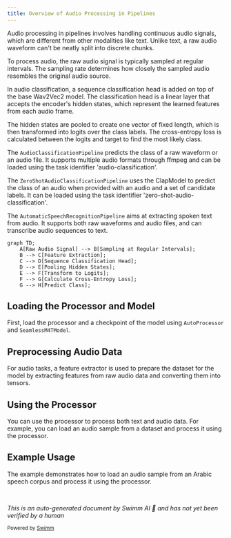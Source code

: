 ```yaml
---
title: Overview of Audio Processing in Pipelines
---
```

Audio processing in pipelines involves handling continuous audio signals, which are different from other modalities like text. Unlike text, a raw audio waveform can't be neatly split into discrete chunks.

To process audio, the raw audio signal is typically sampled at regular intervals. The sampling rate determines how closely the sampled audio resembles the original audio source.

In audio classification, a sequence classification head is added on top of the base Wav2Vec2 model. The classification head is a linear layer that accepts the encoder's hidden states, which represent the learned features from each audio frame.

The hidden states are pooled to create one vector of fixed length, which is then transformed into logits over the class labels. The cross-entropy loss is calculated between the logits and target to find the most likely class.

The `AudioClassificationPipeline` predicts the class of a raw waveform or an audio file. It supports multiple audio formats through ffmpeg and can be loaded using the task identifier 'audio-classification'.

The `ZeroShotAudioClassificationPipeline` uses the ClapModel to predict the class of an audio when provided with an audio and a set of candidate labels. It can be loaded using the task identifier 'zero-shot-audio-classification'.

The `AutomaticSpeechRecognitionPipeline` aims at extracting spoken text from audio. It supports both raw waveforms and audio files, and can transcribe audio sequences to text.

```mermaid
graph TD;
    A[Raw Audio Signal] --> B[Sampling at Regular Intervals];
    B --> C[Feature Extraction];
    C --> D[Sequence Classification Head];
    D --> E[Pooling Hidden States];
    E --> F[Transform to Logits];
    F --> G[Calculate Cross-Entropy Loss];
    G --> H[Predict Class];
```

## Loading the Processor and Model

First, load the processor and a checkpoint of the model using `AutoProcessor` and `SeamlessM4TModel`.

## Preprocessing Audio Data

For audio tasks, a feature extractor is used to prepare the dataset for the model by extracting features from raw audio data and converting them into tensors.

## Using the Processor

You can use the processor to process both text and audio data. For example, you can load an audio sample from a dataset and process it using the processor.

## Example Usage

The example demonstrates how to load an audio sample from an Arabic speech corpus and process it using the processor.

&nbsp;

*This is an auto-generated document by Swimm AI 🌊 and has not yet been verified by a human*

<SwmMeta version="3.0.0" repo-id="Z2l0aHViJTNBJTNBdHJhbnNmb3JtZXJzJTNBJTNBc2h1anV1dQ==" repo-name="transformers" doc-type="overview"><sup>Powered by [Swimm](/)</sup></SwmMeta>
